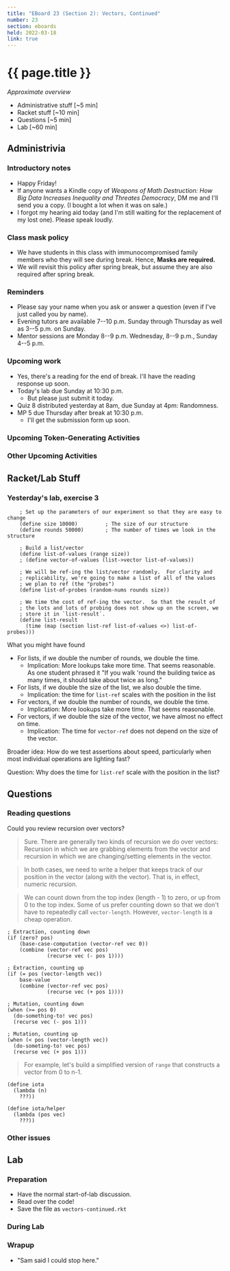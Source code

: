 ```yaml
---
title: "EBoard 23 (Section 2): Vectors, Continued"
number: 23
section: eboards
held: 2022-03-18
link: true
---
```

# {{ page.title }}

_Approximate overview_

* Administrative stuff [~5 min]
* Racket stuff [~10 min]
* Questions [~5 min]
* Lab [~60 min]

Administrivia
-------------

### Introductory notes

* Happy Friday!
* If anyone wants a Kindle copy of _Weapons of Math Destruction: How 
  Big Data Increases Inequality and Threates Democracy_, DM me and
  I'll send you a copy.  (I bought a lot when it was on sale.)
* I forgot my hearing aid today (and I'm still waiting for the
  replacement of my lost one).  Please speak loudly.

### Class mask policy

* We have students in this class with immunocompromised family members
  who they will see during break.  Hence, **Masks are required.**
* We will revisit this policy after spring break, but assume they are
  also required after spring break.

### Reminders

* Please say your name when you ask or answer a question (even if I've
  just called you by name).
* Evening tutors are available 7--10 p.m. Sunday through Thursday as
  well as 3--5 p.m. on Sunday.
* Mentor sessions are Monday 8--9 p.m.  Wednesday, 8--9 p.m., Sunday 4--5 p.m.

### Upcoming work

* Yes, there's a reading for the end of break.  I'll have the reading
  response up soon.
* Today's lab due Sunday at 10:30 p.m. 
    * But please just submit it today.
* Quiz 8 distributed yesterday at 8am, due Sunday at 4pm: Randomness.
* MP 5 due Thursday after break at 10:30 p.m.  
    * I'll get the submission form up soon.

### Upcoming Token-Generating Activities

### Other Upcoming Activities

Racket/Lab Stuff
----------------

### Yesterday's lab, exercise 3

```
    ; Set up the parameters of our experiment so that they are easy to change
    (define size 10000)         ; The size of our structure
    (define rounds 50000)       ; The number of times we look in the structure

    ; Build a list/vector 
    (define list-of-values (range size))
    ; (define vector-of-values (list->vector list-of-values))

    ; We will be ref-ing the list/vector randomly.  For clarity and
    ; replicability, we're going to make a list of all of the values 
    ; we plan to ref (the "probes")
    (define list-of-probes (random-nums rounds size))

    ; We time the cost of ref-ing the vector.  So that the result of
    ; the lots and lots of probing does not show up on the screen, we 
    ; store it in `list-result`.
    (define list-result
      (time (map (section list-ref list-of-values <>) list-of-probes)))
```

What you might have found

* For lists, if we double the number of rounds, we double the time.
    * Implication: More lookups take more time.  That seems reasonable.
      As one student phrased it "If you walk 'round the building twice
      as many times, it should take about twice as long."
* For lists, if we double the size of the list, we also double the time.
    * Implication: the time for `list-ref` scales with the position in 
      the list
* For vectors, if we double the number of rounds, we double the time.
    * Implication: More lookups take more time.  That seems reasonable.
* For vectors, if we double the size of the vector, we have almost no
  effect on time.
    * Implication: The time for `vector-ref` does not depend on the 
      size of the vector.

Broader idea: How do we test assertions about speed, particularly when
most individual operations  are lighting fast?

Question: Why does the time for `list-ref` scale with the position in 
the list?

Questions
---------

### Reading questions

Could you review recursion over vectors?

> Sure.  There are generally two kinds of recursion we do over vectors:
  Recursion in which we are grabbing elements from the vector and
  recursion in which we are changing/setting elements in the vector.

> In both cases, we need to write a helper that keeps track of our
  position in the vector (along with the vector).  That is, in effect,
  numeric recursion.

> We can count down from the top index (length - 1) to zero, or up
  from 0 to the top index.  Some of us prefer counting down so that
  we don't have to repeatedly call `vector-length`.  However,
  `vector-length` is a cheap operation.

    ; Extraction, counting down
    (if (zero? pos)
        (base-case-computation (vector-ref vec 0))
        (combine (vector-ref vec pos)
                 (recurse vec (- pos 1))))

    ; Extraction, counting up
    (if (= pos (vector-length vec))
        base-value
        (combine (vector-ref vec pos)
                 (recurse vec (+ pos 1))))

    ; Mutation, counting down
    (when (>= pos 0)
      (do-something-to! vec pos)
      (recurse vec (- pos 1)))

    ; Mutation, counting up
    (when (< pos (vector-length vec))
      (do-someting-to! vec pos)
      (recurse vec (+ pos 1)))

> For example, let's build a simplified version of `range` that 
  constructs a vector from 0 to n-1.

```
(define iota
  (lambda (n)
    ???))

(define iota/helper
  (lambda (pos vec)
    ???))
```

### Other issues

Lab
---

### Preparation

* Have the normal start-of-lab discussion.
* Read over the code!
* Save the file as `vectors-continued.rkt`

### During Lab

### Wrapup

* "Sam said I could stop here."

